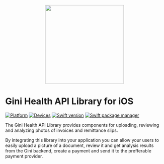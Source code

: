 <p align="center">
<img src="img/GiniHealth_Logo.png" width="250">
</p>

# Gini Health API Library for iOS

[![Platform](https://img.shields.io/badge/platform-iOS-lightgrey.svg)]()
[![Devices](https://img.shields.io/badge/devices-iPhone%20%7C%20iPad-blue.svg)]()
[![Swift version](https://img.shields.io/badge/swift-5.0-orange.svg)]()
[![Swift package manager](https://img.shields.io/badge/Swift_Package_Manager-compatible-orange?style=flat-square)]()


The Gini Health API Library provides components for uploading, reviewing and analyzing photos of invoices and remittance slips.

By integrating this library into your application you can allow your users to easily upload a picture of a document, review it and get analysis results from the Gini backend, create a payment and send it to the prefferable payment provider.
